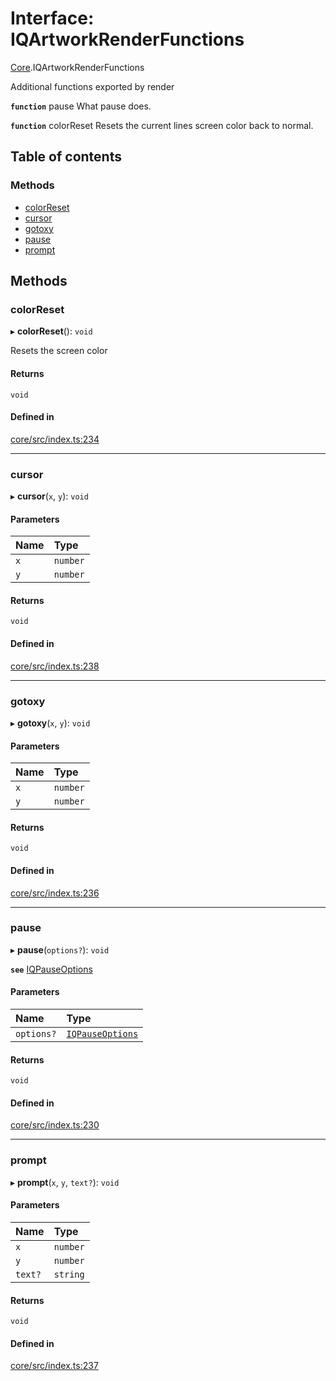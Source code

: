 # Interface: IQArtworkRenderFunctions

[Core](../modules/Core.md).IQArtworkRenderFunctions

Additional functions exported by render

**`function`** pause What pause does.

**`function`** colorReset Resets the current lines screen color back to normal.

## Table of contents

### Methods

- [colorReset](Core.IQArtworkRenderFunctions.md#colorreset)
- [cursor](Core.IQArtworkRenderFunctions.md#cursor)
- [gotoxy](Core.IQArtworkRenderFunctions.md#gotoxy)
- [pause](Core.IQArtworkRenderFunctions.md#pause)
- [prompt](Core.IQArtworkRenderFunctions.md#prompt)

## Methods

### colorReset

▸ **colorReset**(): `void`

Resets the screen color

#### Returns

`void`

#### Defined in

[core/src/index.ts:234](https://github.com/iniquitybbs/iniquity/blob/d1c5f72/packages/core/src/index.ts#L234)

___

### cursor

▸ **cursor**(`x`, `y`): `void`

#### Parameters

| Name | Type |
| :------ | :------ |
| `x` | `number` |
| `y` | `number` |

#### Returns

`void`

#### Defined in

[core/src/index.ts:238](https://github.com/iniquitybbs/iniquity/blob/d1c5f72/packages/core/src/index.ts#L238)

___

### gotoxy

▸ **gotoxy**(`x`, `y`): `void`

#### Parameters

| Name | Type |
| :------ | :------ |
| `x` | `number` |
| `y` | `number` |

#### Returns

`void`

#### Defined in

[core/src/index.ts:236](https://github.com/iniquitybbs/iniquity/blob/d1c5f72/packages/core/src/index.ts#L236)

___

### pause

▸ **pause**(`options?`): `void`

**`see`** [IQPauseOptions](Core.IQPauseOptions.md)

#### Parameters

| Name | Type |
| :------ | :------ |
| `options?` | [`IQPauseOptions`](Core.IQPauseOptions.md) |

#### Returns

`void`

#### Defined in

[core/src/index.ts:230](https://github.com/iniquitybbs/iniquity/blob/d1c5f72/packages/core/src/index.ts#L230)

___

### prompt

▸ **prompt**(`x`, `y`, `text?`): `void`

#### Parameters

| Name | Type |
| :------ | :------ |
| `x` | `number` |
| `y` | `number` |
| `text?` | `string` |

#### Returns

`void`

#### Defined in

[core/src/index.ts:237](https://github.com/iniquitybbs/iniquity/blob/d1c5f72/packages/core/src/index.ts#L237)
